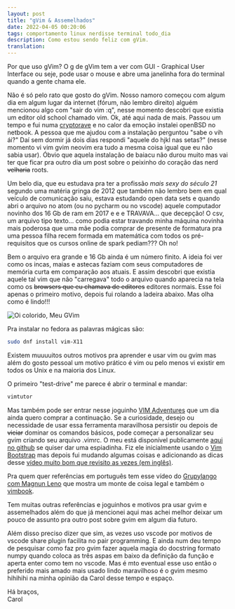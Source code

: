 ```yaml
---
layout: post
title: "gVim & Assemelhados"
date: 2022-04-05 00:20:06
tags: comportamento linux nerdisse terminal todo_dia
description: Como estou sendo feliz com gVim.
translation:
---
```


Por que uso gVim? O g de gVim tem a ver com GUI - Graphical User Interface ou seje, pode usar o mouse e abre uma janelinha fora do terminal quando a gente chama ele.

Não é só pelo rato que gosto do gVim. Nosso namoro começou com algum dia em algum lugar da internet (fórum, não lembro direito) alguém mencionou algo com "sair do vim :q", nesse momento descobri que existia um editor old school chamado vim. Ok, até aqui nada de mais. Passou um tempo e fui numa [cryptorave](https://cryptorave.org/) e no calor da emoção instalei openBSD no netbook. A pessoa que me ajudou com a instalação perguntou "sabe o vih ái?" Daí sem dormir já dois dias respondi "aquele do hjkl nas setas?" (nesse momento vi vim gvim neovim era tudo a mesma coisa igual que eu não sabia usar). Óbvio que aquela instalação de baiacu não durou muito mas vai ter que ficar pra outro dia um post sobre o peixinho do coração das nerd ~~velharia~~ roots.    

Um belo dia, que eu estudava pra ter a profissão *mais sexy do século 21* segundo uma matéria gringa de 2012 que também não lembro bem em qual veículo de comunicação saiu, estava estudando open data sets e quando abri o arquivo no atom (ou no pycharm ou no vscode) aquele computador novinho dos 16 Gb de ram em 2017 e e e TRAVAVA... que decepção! O csv, um arquivo tipo texto... como podia estar travando minha máquina novinha mais poderosa que uma mãe podia comprar de presente de formatura pra uma pessoa filha recem formada em matemática com todos os pré-requisitos que os cursos online de spark pediam??? Oh no!   

Bem o arquivo era grande e 16 Gb ainda é um número finito. A ideia foi ver como os incas, maias e astecas faziam com seus computadores de memória curta em comparação aos atuais. E assim descobri que existia aquele tal vim que não "carregava" todo o arquivo quando aparecia na tela como os ~~browsers que eu chamava de editores~~ editores normais. Esse foi apenas o primeiro motivo, depois fui rolando a ladeira abaixo. Mas olha como é lindo!!!

![Oi colorido, Meu GVim](/assets/images/gvim_exemplo.png)   
 
Pra instalar no fedora as palavras mágicas são:   

```bash
sudo dnf install vim-X11
```
   
Existem muuuuitos outros motivos pra aprender e usar vim ou gvim mas além do gosto pessoal um motivo prático é vim ou pelo menos vi existir em todos os Unix e na maioria dos Linux.   

O primeiro "test-drive" me parece é abrir o terminal e mandar:   
```bash
vimtutor
```
   
Mas também pode ser entrar nesse joguinho [VIM Adventures](https://vim-adventures.com/) que um dia ainda quero comprar a continuação. Se a curiosidade, desejo ou necessidade de usar essa ferramenta maravilhosa persistir ou depois de ~~viciar~~ dominar os comandos básicos, pode começar a personalizar seu gvim criando seu arquivo .vimrc. O meu está disponível publicamente [aqui no github](https://github.com/Craftermath/vimrc) se quiser dar uma espiadinha. Fiz ele inicialmente usando o [Vim Bootstrap](https://vim-bootstrap.com/) mas depois fui mudando algumas coisas e adicionando as dicas desse [vídeo muito bom que revisito as vezes (em inglês)](https://www.youtube.com/watch?v=XA2WjJbmmoM).   

Pra quem quer referências em português tem esse vídeo do [Grupylango com Magnun Leno](https://www.youtube.com/watch?v=UUzW46SeLhg) que mostra um monte de coisa legal e também o [vimbook](https://vimbook.gitbook.io/vimbook/).   

Tem muitas outras referências e joguinhos e motivos pra usar gvim e assemelhados além do que já mencionei aqui mas achei melhor deixar um pouco de assunto pra outro post sobre gvim em algum dia futuro.   

Além disso preciso dizer que sim, as vezes uso vscode por motivos de vscode share plugin facilita no pair programming. E ainda num deu tempo de pesquisar como faz pro gvim fazer aquela magia do docstring formato numpy quando coloca as três aspas em baixo da definição da função e aperta enter como tem no vscode. Mas é mto eventual esse uso então o preferido mais amado mais usado lindo maravilhoso é o gvim mesmo hihihihi na minha opinião da Carol desse tempo e espaço.   

Há braços,   
Carol

